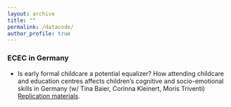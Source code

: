 ```yaml
---
layout: archive
title: ""
permalink: /datacode/
author_profile: true
---
```


### ECEC in Germany

- Is early formal childcare a potential equalizer? How attending childcare and education centres affects children’s cognitive and socio-emotional skills in Germany (w/ Tina Baier, Corinna Kleinert, Moris Triventi) [Replication materials](https://github.com/GaiaGhirardi/ECEC). 
